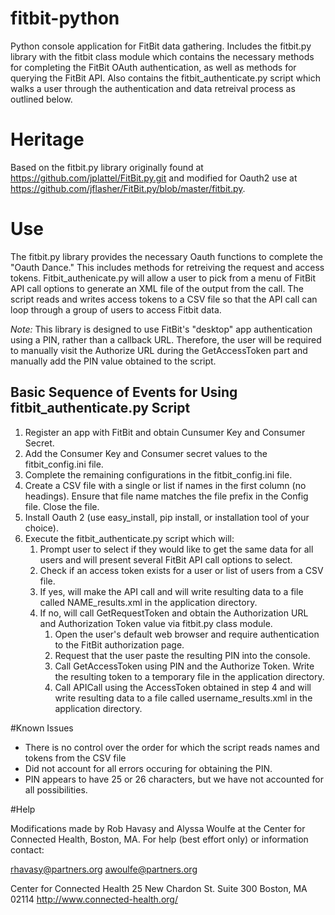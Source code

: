 fitbit-python
=============

Python console application for FitBit data gathering. Includes the fitbit.py library with the fitbit class module which contains the necessary methods for completing the FitBit OAuth authentication, as well as methods for querying the FitBit API. Also contains the fitbit_authenticate.py script which walks a user through the authentication and data retreival process as outlined below.

# Heritage

Based on the fitbit.py library originally found at https://github.com/jplattel/FitBit.py.git and modified for Oauth2 use at https://github.com/jflasher/FitBit.py/blob/master/fitbit.py.

# Use

The fitbit.py library provides the necessary Oauth functions to complete the "Oauth Dance." This includes methods for retreiving the request and access tokens. 
Fitbit_authenicate.py will allow a user to pick from a menu of FitBit API call options to generate an XML file of the output from the call. The script reads and
writes access tokens to a CSV file so that the API call can loop through a group of users to access Fitbit data.
 

*Note:* This library is designed to use FitBit's "desktop" app authentication using a PIN, rather than a callback URL. Therefore, the user will be required to manually visit the Authorize URL during the GetAccessToken part and manually add the PIN value obtained to the script.

## Basic Sequence of Events for Using fitbit_authenticate.py Script

1. Register an app with FitBit and obtain Cunsumer Key and Consumer Secret.
2. Add the Consumer Key and Consumer secret values to the fitbit_config.ini file.
3. Complete the remaining configurations in the fitbit_config.ini file.
4. Create a CSV file with a single or list if names in the first column (no headings). Ensure that file name matches the file prefix in the Config file. Close the file.
5. Install Oauth 2 (use easy_install, pip install, or installation tool of your choice).
6. Execute the fitbit_authenticate.py script which will:
	1. Prompt user to select if they would like to get the same data for all users and will present several FitBit API call options to select. 
	2. Check if an access token exists for a user or list of users from a CSV file.
	3. If yes, will make the API call and will write resulting data to a file called NAME_results.xml in the application directory.
	4. If no, will call GetRequestToken and obtain the Authorization URL and Authorization Token value via fitbit.py class module.
		1. Open the user's default web browser and require authentication to the FitBit authorization page.
		2. Request that the user paste the resulting PIN into the console.
		3. Call GetAccessToken using PIN and the Authorize Token. Write the resulting token to a temporary file in the application directory.
		4. Call APICall using the AccessToken obtained in step 4 and will write resulting data to a file called username_results.xml in the application directory.
	
#Known Issues
- There is no control over the order for which the script reads names and tokens from the CSV file
- Did not account for all errors occuring for obtaining the PIN.
- PIN appears to have 25 or 26 characters, but we have not accounted for all possibilities.

#Help

Modifications made by Rob Havasy and Alyssa Woulfe at the Center for Connected Health, Boston, MA.
For help (best effort only) or information contact:

rhavasy@partners.org
awoulfe@partners.org

Center for Connected Health
25 New Chardon St.
Suite 300
Boston, MA 02114
http://www.connected-health.org/

